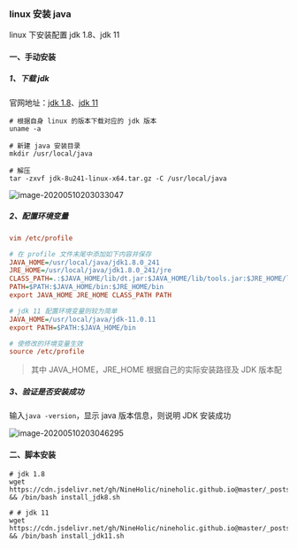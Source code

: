 ### linux 安装 java

linux 下安装配置 jdk 1.8、jdk 11

#### 一、手动安装

##### 1、下载 jdk

官网地址：[jdk 1.8](https://www.oracle.com/java/technologies/javase/javase-jdk8-downloads.html)、[jdk 11](https://www.oracle.com/java/technologies/javase/javase-jdk11-downloads.html)

```shell
# 根据自身 linux 的版本下载对应的 jdk 版本
uname -a

# 新建 java 安装目录
mkdir /usr/local/java

# 解压
tar -zxvf jdk-8u241-linux-x64.tar.gz -C /usr/local/java
```

![image-20200510203033047](https://gitee.com/NineHolic/cloudimage/raw/master/linux/image-20200510203033047.png)

##### 2、配置环境变量

```ini
vim /etc/profile

# 在 profile 文件末尾中添加如下内容并保存
JAVA_HOME=/usr/local/java/jdk1.8.0_241        
JRE_HOME=/usr/local/java/jdk1.8.0_241/jre     
CLASS_PATH=.:$JAVA_HOME/lib/dt.jar:$JAVA_HOME/lib/tools.jar:$JRE_HOME/lib
PATH=$PATH:$JAVA_HOME/bin:$JRE_HOME/bin
export JAVA_HOME JRE_HOME CLASS_PATH PATH

# jdk 11 配置环境变量则较为简单
JAVA_HOME=/usr/local/java/jdk-11.0.11
export PATH=$PATH:$JAVA_HOME/bin

# 使修改的环境变量生效
source /etc/profile
```

> 其中 JAVA_HOME，JRE_HOME 根据自己的实际安装路径及 JDK 版本配

##### 3、验证是否安装成功

输入`java -version`，显示 java 版本信息，则说明 JDK 安装成功

![image-20200510203046295](https://gitee.com/NineHolic/cloudimage/raw/master/linux/image-20200308231107030.png)

#### 二、脚本安装

```shell
# jdk 1.8
wget https://cdn.jsdelivr.net/gh/NineHolic/nineholic.github.io@master/_posts/files/shell/install_jdk8.sh && /bin/bash install_jdk8.sh
```

```shell
# # jdk 11
wget https://cdn.jsdelivr.net/gh/NineHolic/nineholic.github.io@master/_posts/files/shell/install_jdk11.sh && /bin/bash install_jdk11.sh
```
